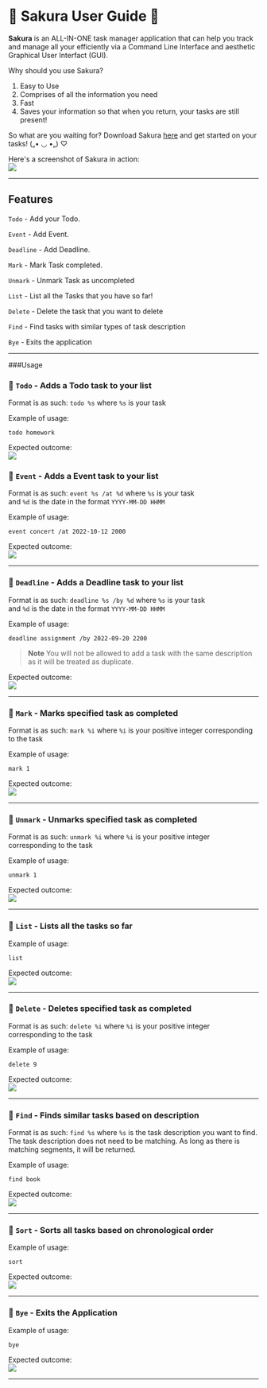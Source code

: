 # 🌸 Sakura User Guide 🌸 
**Sakura** is an ALL-IN-ONE task manager application that can help you track and manage all your efficiently 
via a Command Line Interface and aesthetic Graphical User Interfact (GUI).

Why should you use Sakura?
1. Easy to Use
2. Comprises of all the information you need
3. Fast
4. Saves your information so that when you return, your tasks are still present!

So what are you waiting for? Download Sakura [here](https://github.com/Kok-je/ip) and get started on your tasks! („• ◡ •„) ♡

Here's a screenshot of Sakura in action:<br>![](../images/Ui.PNG)

---

## Features

`Todo` - Add your Todo.

`Event` - Add Event.

`Deadline` - Add Deadline.

`Mark` - Mark Task completed.

`Unmark` - Unmark Task as uncompleted

`List` - List all the Tasks that you have so far!

`Delete` - Delete the task that you want to delete

`Find` - Find tasks with similar types of task description

`Bye` - Exits the application

---

###Usage

### 🌸 `Todo` - Adds a Todo task to your list

Format is as such: `todo %s` where `%s` is your task

Example of usage:

`todo homework`

Expected outcome:<br>![](../images/todo.PNG)

### 🌸 `Event` - Adds a Event task to your list

Format is as such: `event %s /at %d` where `%s` is your task <br>
and `%d` is the date in the format `YYYY-MM-DD HHMM`

Example of usage:

`event concert /at 2022-10-12 2000`

Expected outcome:<br>![](../images/event.PNG)

---

### 🌸 `Deadline` - Adds a Deadline task to your list

Format is as such: `deadline %s /by %d` where `%s` is your task <br>
and `%d` is the date in the format `YYYY-MM-DD HHMM`

Example of usage:

`deadline assignment /by 2022-09-20 2200`

> **Note**
You will not be allowed to add a task with the same description as it will be treated as duplicate.

Expected outcome:<br>![](../images/Deadline.png)

---

### 🌸 `Mark` - Marks specified task as completed

Format is as such: `mark %i` where `%i` is your positive integer corresponding to the task

Example of usage:

`mark 1`

Expected outcome:<br>![](../images/mark.PNG)

---

### 🌸 `Unmark` - Unmarks specified task as completed

Format is as such: `unmark %i` where `%i` is your positive integer corresponding to the task

Example of usage:

`unmark 1`

Expected outcome:<br>![](../images/unmark.PNG)

---

### 🌸 `List` - Lists all the tasks so far

Example of usage:

`list`

Expected outcome:<br>![](../images/list.PNG)

---

### 🌸 `Delete` - Deletes specified task as completed

Format is as such: `delete %i` where `%i` is your positive integer corresponding to the task

Example of usage:

`delete 9`

Expected outcome:<br>![](../images/delete.PNG)

---

### 🌸 `Find` - Finds similar tasks based on description

Format is as such: `find %s` where `%s` is the task description you want to find. <br> The task description does not need to be matching. As long as there is matching segments, it will be returned.

Example of usage:

`find book`

Expected outcome:<br>![](../images/find.PNG)

---

### 🌸 `Sort` - Sorts all tasks based on chronological order

Example of usage:

`sort`

Expected outcome:<br>![](../images/sort.PNG)

---

### 🌸 `Bye` - Exits the Application

Example of usage:

`bye`

Expected outcome:<br>![](../images/bye.PNG)

---



